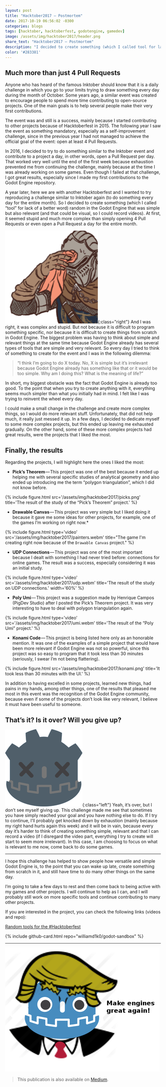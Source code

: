 ```yaml
---
layout: post
title: "Hacktober2017 — Postmortem"
date: 2017-10-19 06:56:02 -0300
categories: blogs
tags: [hacktober, hacktoberfest, godotengine, gamedev]
image: /assets/img/hacktober2017/header.png
share_text: "Hacktober2017 — Postmortem"
description: "I decided to create something (which I called tool for lack of a better word) random in the Godot Engine that was simple but also relevant."
color: '#283381'
---
```


## Much more than just 4 Pull Requests

Anyone who has heard of the famous Inktober should know that it is a daily challenge in which you go to your limits trying to draw something every day during the month of October. Some years ago, a similar event was created to encourage people to spend more time contributing to open-source projects. One of the main goals is to help several people make their very first contributions.

The event was and still is a success, mainly because I started contributing to other projects because of Hacktoberfest in 2015. The following year I saw the event as something mandatory, especially as a self-improvement challenge, since in the previous year I had not managed to achieve the official goal of the event: open at least 4 Pull Requests.

In 2016, I decided to try to do something similar to the Inktober event and contribute to a project a day, in other words, open a Pull Request per day. That worked very well until the end of the first week because exhaustion prevented me from continuing the challenge, mainly because at the time I was already working on some games. Even though I failed at that challenge, I got great results, especially since I made my first contributions to the Godot Engine repository.

A year later, here we are with another Hacktoberfest and I wanted to try reproducing a challenge similar to Inktober again (to do something every day for the entire month). So I decided to create something (which I called “tool” for lack of a better word) random in the Godot Engine that was simple but also relevant (and that could be visual, so I could record videos). At first, it seemed stupid and much more complex than simply opening 4 Pull Requests or even open a Pull Request a day for the entire month.

![](/assets/img/hacktober2017/souls.png){:class="right"} And I was right, it was complex and stupid. But not because it is difficult to program something specific, nor because it is difficult to create things from scratch in Godot Engine. The biggest problem was having to think about simple and relevant things at the same time because Godot Engine already has several types of tools that are simple and very relevant. So every day I tried to think of something to create for the event and I was in the following dilemma:

>“I think I’m going to do X today. No, X is simple but it’s irrelevant because Godot Engine already has something like that or it would be too simple. Why am I doing this? What is the meaning of life?”

In short, my biggest obstacle was the fact that Godot Engine is already too good. To the point that when you try to create anything with it, everything seems much simpler than what you initially had in mind. I felt like I was trying to reinvent the wheel every day.

I could make a small change in the challenge and create more complex things, so I would do more relevant stuff. Unfortunately, that did not help much, it really just messed it up. In a few days, I decided to dedicate myself to some more complex projects, but this ended up leaving me exhausted gradually. On the other hand, some of these more complex projects had great results, were the projects that I liked the most.

## Finally, the results

Regarding the projects, I will highlight here the ones I liked the most:

- **Pick’s Theorem** — This project was one of the best because it ended up helping me with several specific studies of analytical geometry and also ended up introducing me the term “polygon triangulation”, which I did not know before.

{% include figure.html src='/assets/img/hacktober2017/picks.png' title='The result of the study of the “Pick’s Theorem” project.' %}

- **Drawable Canvas** — This project was very simple but I liked doing it because it gave me some ideas for other projects, for example, one of the games I’m working on right now.*

{% include figure.html type='video' src='/assets/img/hacktober2017/painters.webm' title="The game I'm creating right now because of the `Drawable Canvas` project." %}

- **UDP Connections** — This project was one of the most important because I dealt with something I had never tried before: connections for online games. The result was a success, especially considering it was an initial study.

{% include figure.html type='video' src='/assets/img/hacktober2017/udp.webm' title='The result of the study on UDP connections.' width='60%' %}

- **Poly Umi** — This project was a suggestion made by Henrique Campos (PigDev Studio) after I posted the Pick’s Theorem project. It was very interesting to have to deal with polygon triangulation again.

{% include figure.html type='video' src='/assets/img/hacktober2017/umi.webm' title='The result of the “Poly Umi” project.' %}

- **Konami Code** — This project is being listed here only as an honorable mention. It was one of the examples of a simple project that would have been more relevant if Godot Engine was not so powerful, since this project was so easy to program that it took less than 30 minutes (seriously, I swear I’m not being flattering).

{% include figure.html src='/assets/img/hacktober2017/konami.png' title='It took less than 30 minutes with the UI.' %}

In addition to having excelled in some projects, learned new things, had pains in my hands, among other things, one of the results that pleased me most in this event was the recognition of the Godot Engine community, because even if some of the projects don’t look like very relevant, I believe it must have been useful to someone.

## That’s it? Is it over? Will you give up?

![R.I.P. me~](/assets/img/hacktober2017/rip.png){:class="left"} Yeah, it’s over, but I don’t see myself giving up. This challenge made me see that sometimes you have simply reached your goal and you have nothing else to do. If I try to continue, I’ll probably get knocked down by exhaustion (mainly because my right hand hurts again this week) and it will be in vain, because every day it’s harder to think of creating something simple, relevant and that I can record a video (if I disregard the video part, everything I try to create will start to seem more irrelevant). In this case, I am choosing to focus on what is relevant to me now, come back to do some games.

***

I hope this challenge has helped to show people how versatile and simple Godot Engine is, to the point that you can wake up late, create something from scratch in it, and still have time to do many other things on the same day.

I’m going to take a few days to rest and then come back to being active with my games and other projects. I will continue to help as I can, and I will probably still work on more specific tools and continue contributing to many other projects.

If you are interested in the project, you can check the following links (videos and repo):

<a class="twitter-moment" href="https://twitter.com/i/moments/915856964701343747?ref_src=twsrc%5Etfw&limit=3">Random tools for the #Hacktoberfest</a> <script async src="https://platform.twitter.com/widgets.js" charset="utf-8"></script>

{% include github-card.html repo="williamd1k0/godot-sandbox" %}

***

![Make engines great again](/assets/img/misc/tromp.png)

>This publication is also available on [Medium](https://medium.com/@tumeowilliam/hacktober2017-postmortem-42eb77f5e6b3).
